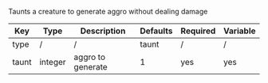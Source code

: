 Taunts a creature to generate aggro without dealing damage

| Key | Type | Description | Defaults | Required | Variable |
|-|-|-|-|-|-|
| type | / | / | taunt | / | / |
| taunt | integer | aggro to generate | 1 | yes | yes |